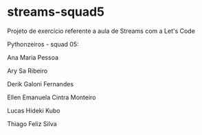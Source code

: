 # streams-squad5
Projeto de exercício referente a aula de Streams com a Let's Code

Pythonzeiros - squad 05:

Ana Maria Pessoa

Ary Sa Ribeiro

Derik Galoni Fernandes

Ellen Emanuela Cintra Monteiro

Lucas Hideki Kubo

Thiago Feliz Silva
